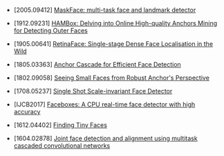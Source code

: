 - [2005.09412] [MaskFace: multi-task face and landmark detector](https://arxiv.org/abs/2005.09412)

- [1912.09231] [HAMBox: Delving into Online High-quality Anchors Mining for Detecting Outer Faces](https://arxiv.org/abs/1912.09231)

- [1905.00641] [RetinaFace: Single-stage Dense Face Localisation in the Wild](https://arxiv.org/abs/1905.00641)

- [1805.03363] [Anchor Cascade for Efficient Face Detection](https://arxiv.org/abs/1805.03363)

- [1802.09058] [Seeing Small Faces from Robust Anchor's Perspective](https://arxiv.org/abs/1802.09058)

- [1708.05237] [Single Shot Scale-invariant Face Detector](https://arxiv.org/abs/1708.05237)

- [IJCB2017] [Faceboxes: A CPU real-time face detector with high accuracy](https://arxiv.org/abs/1708.05234)

- [1612.04402] [Finding Tiny Faces](https://arxiv.org/abs/1612.04402)

- [1604.02878] [Joint face detection and alignment using multitask cascaded convolutional networks](https://arxiv.org/abs/1604.02878)
